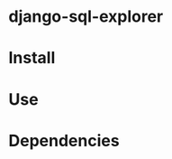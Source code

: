 django-sql-explorer
==================


Install
=======


Use
=================


Dependencies
============

